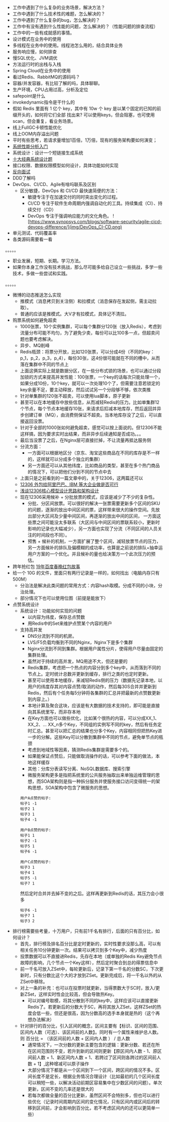- 工作中遇到了什么复杂的业务场景，解决方法？
- 工作中遇到了什么技术性的难题，怎么解决的？
- 工作中遇到了什么复杂的bug，怎么解决的？
- 工作中有没有遇到什么性能的问题，怎么解决的？（性能问题的排查流程）
- 工作中的一些有成就感的事情。
- 设计模式在业务中的使用
- 多线程在业务中的使用。线程池怎么用的，结合具体业务
- 服务响应慢，如何排查
- 慢SQL优化、JVM调优
- 方法运行时的出栈与入栈
- Spring Cloud在业务中的使用
- 看过Redis、RabbitMQ的源码吗？
- 容器/并发容器，有比较了解的吗，具体聊聊。
- 生产环境，CPU占用过高，分析及定位
- safepoint是什么
- invokedynamic指令是干什么的
- 假如 Redis 里面有 1 亿个 key，其中有 10w 个 key 是以某个固定的已知的前缀开头的，如何将它们全部 找出来? 可以使用keys，但会阻塞，也可使用scan，但会重复，看业务场景。
- 线上FullGC卡顿性能优化
- 线上OOM内存溢出问题
- 平时有些思考，若请求量增加1百倍，1万倍，现有的服务架构要如何演变；
- [系统性能分析入门](https://mp.weixin.qq.com/s/beqzPadduGPSn6hw7oF4EQ)
- 系统设计：设计一个短链接生成系统
- [十大经典系统设计题](https://xie.infoq.cn/article/4c0c9328a725a76922f6547ad)
- 接口权限、数据权限模型如何设计，具体功能如何实现
- [反向面试](https://github.com/yifeikong/reverse-interview-zh)
- DDD了解吗
- DevOps、CI/CD、Agile有啥吗联系及区别
    - 区分敏捷，DevOps 和 CI/CD 最快速简便的方法：
        - 敏捷专注于在加速交付的同时突出变化的过程。
        - CI/CD 专注于软件生命周期内强调自动化的工具。持续集成（CI）、持续交付（CD）
        - DevOps 专注于强调响应能力的文化角色。
          ![https://www.synopsys.com/blogs/software-security/agile-cicd-devops-difference/](img/DevOps_CI-CD.png)
- 单元测试、代码覆盖率
- 各类源码需要看一看

。。。。。

- 职业发展，短期、长期。学习方法。
- 如果你本身工作没有技术挑战，那么尽可能多给自己设立一些挑战，多学一些技术，多做一些尝试和实践。

。。。。。

- 微博的动态推送怎么实现
    - 推模式（消息拷贝到关注侧）和拉模式（消息保存在发起侧，需主动拉取）。
    - 普通的应该是推模式。大V才有拉模式，具体记不清拉。
- 购票系统如何避免超卖
    - 1000张票，10个实例集群，可以每个集群分120张（放入Redis），考虑到流量分布可能不均匀，为了避免少卖，每份可以比100多一点，但超卖问题也要考虑解决。
    - 异步、MQ削峰
    - Redis瓶颈：将票分开放，比如120张票，可以分成4份（不同的key：p_1，p_2，p_3，p_4），每份30张，这4份很可能就在不同的槽中，从而落在集群中不同的节点上
    - 上面这俩实际上就是数据分区，在一些分布式锁的场景，也可以通过分段加锁的方式来提高并发性能：100张票，一个key的话每次只能处理一个，如果分成10份，10个key，就可以一次处理10个了，但需要注意若锁定的key余量不足，要主动释放，然后试试另一个分段够不够，依次类推
    - 针对单集群的120张不超卖，可以使用lua脚本，原子更新
    - 甚至可以在本地缓存中放些信息，从而减轻Redis的压力。比如单集群12个节点，每个节点本地缓存10张，来请求后扣减本地库存，然后返回并异步创建订单（MQ），由消费侧保证不超卖。当本地库存没了之后，可以直接返回没票。
    - 针对于全部的1000张如何避免超卖，感觉可以按上面说的。但12306不能这样搞，因为要求实时出结果，而非异步后续通知是否成功。。。
    - 最后当没票了之后，在Nginx层可直接拦掉，不让流量再抵达服务侧
    - 分流方面：
        - 一方面可以根据地区分（京东、淘宝这些商品在不同的库存是不一样的，这样就可以分成多个独立的集群）
        - 另一方面还可以从其他纬度，比如商品的类型，甚至在多个热门商品的情况下，可以把他们分到不同的节点中去
    - 上面只是之前看到的一篇文章中的，关于12306，这两篇还可以
    - [12306 外包给阿里巴巴、IBM 等大企业做是否可行](https://www.zhihu.com/question/22451397/answer/21426532)
    - [浅谈12306核心模型设计思路和架构设计](https://blog.csdn.net/huangshulang1234/article/details/78548485)
    - 现在12306采用候补 + 分批放票的模式，应该是减少了不少的复杂性。
        - 分批、分区间放票。可以很好的解决一张票需要更新多个区间的SKU的问题，逐渐的放出中间区间的票，这样带来很大的操作空间。先放出部分大区间及少量中间区间，再逐渐的放出中间的区间，
          一方面这些票之间可能没太多联系（大区间与中间区间的票联系较小，更新时影响的记录也大幅减少），另一方面也实现了分流（不同区间的人员关注的时间段也不同）。
        - 预售 + 候补的机制，一方面扩展了整个区间，减轻放票节点的压力，另一方面候补的排队及偏模糊的成功率，也算是之前说的排队+抽幸运用户方案的一个优化。并且候补的量也给决策方一个此次压力的预估。
- 跨年抢红包 [19年百度春晚红包故事](https://mp.weixin.qq.com/s/W9Nbq64v9doYPxcCLBsqNQ)
- 给一个 10G 的文件，里面只有两行记录是一样的，如何找出（电脑内存只有 500M）
    - 分治法是解决此类问题的常用方式：内容hash取模。分成不同的小块，分治处理。
    - 部分情况下也可以使用位图（前提是能放下）
- 点赞系统设计
    - 系统设计：功能如何实现的问题
        - 以内容为纬度，保存总点赞数
        - 用Redis中的Set来维护点赞某个内容的用户
    - 支持高并发
        - DNS分流到不同的机房。
        - LVS/F5负载均衡到不同的Nginx，Nginx下是多个集群
        - Nginx分流到不同到集群。根据用户属性分片，使得用户尽量由固定的集群处理。
        - 虽然对于持续的高并发，MQ用途不大，但还是要的
        - Redis集群，考虑把一个热点的内容分到多个key中，从而落到不同的节点上。定时统计总数并更新到缓存，排行之类的也定时更新。
        - 甚至可以使用本地缓存，来减轻Redis侧的压力（数据先记录本地，以用户的纬度存其对内容点赞/取消的动作，然后每30S合并并更新到Redis，然后有个任务每5分钟将各集群的汇总并把最新的点赞数更新到内容上。）
        - 本地计算及聚合这块，应该是有大数据的技术支持的，即可能是直接向其系统里写，而非存本地
        - 在Key方面也可以做些优化，比如某个很热的内容，可以分成XX_1、XX_2、... XX_n多个Key，不同组的实例写不同的key，然后有任务定时汇总。甚至可以把汇总的结果也分多个Key，内容相同但把热Key进一步的分解。这些Key可以分散到集群中不同的节点，避免单节点的瓶颈
        - 考虑到地域性等因素，猜测Redis集群是需要多个的。
        - 如果能保证点赞后，只能做取消操作的话，可以参考下面的做法，本地这样缓存
        - 其他：分库分表读写分离、NoSQL数据库、搜索引擎
        - 微服务架构更多是指把系统里的公共服务抽取出来单独运维管理的思想，而SOA架构则是指一种拆分服务并使服务接口访问变得统一的架构思想，SOA架构中包含了微服务的思想。
      ```
      用户A点赞的帖子:
      帖子1 -1 
      帖子2 1 
      帖子3 1 
      帖子4 -1

      用户B点赞的帖子:
      帖子1 1 
      帖子2 -1 
      帖子5 1 
      帖子6 -1

      用户C点赞的帖子:
      帖子3 1 
      帖子4 1 
      帖子5 -1 
      帖子7 1
      ```
      然后定时合并并去掉不变的之后。这样再更新到Redis的话，其压力会小很多
      ```
      帖子6 -1
      帖子7 1
      帖子3 2
      ```
- 排行榜需要些考量，十万用户，只有前1千名有排行，后面的只有百分比，如何设计？
    - 首先，排行榜及排名百分比是定时更新的，实时性要求没那么高，可以有相关任务10分钟更新一次。结果可以拷贝到多个Key中，减少热度
    - 投票数据可以不直接进Redis，先存在本地（或单独的Redis Key避免节点故障的影响，几个节点一个Key这样），然后定时聚合到总的得票信息中
    - 前一千名可放入ZSet中，每轮更新后，记录下第一千名的分数SC，下次更新时，只有分数比这个大的才放到ZSet。更新完成后，将一千名以外的从ZSet中移除。
    - 对上一条的补充：也可以在投票时就更新，当得票数大于SC时，放入/更新ZSet，这样实时性会比较高，但会导致热Key。
        - 可以对编号取模，将其分散到不同的key中，这样应该可以直接更新Redis了。若更新后的分数大于SC，再将其放入ZSet，这样ZSet的热度会低一些，但还是很高，因为分数高的选手本身就是热的（这个再想办法解决）
    - 针对排行的百分比，引入区间的概念，区间主要有【标识、区间的范围、区间内人数（可选）、该区间前的人数】。同时有一个属性来维护总人数。则 百分比 = （该区间前的人数 + 区间内人数 ） / 总人数
        - 通常情况下，一次分数的更新主要包含的逻辑：更新分数、若还在所在区间范围则不变，若升到新的区间则更新【原区间内人数 - 1、原区间前人数 + 1、新区间内人数 + 1、若跨过了区间则各跨过的区间前人数 + 1】,这种增减可以原子操作
        - 大部分情况下都是从一个区间到下一个区间，跨区间的情况不多。区间长度不是定长，根据业务情况合理设计（比如最初的几个区间长度可以稍短一些，以解决活动前期区容易集中在少数区间的问题）。单次更新，区间不变的几率还是很大的
        - 若每次都做全量的百分比更新，虽然区间不会特别多，但也可以进行些优化（记录时间周期内区间的变化情况，只有区间内或区间后的转移到区间前，才会影响到百分比，若不考虑区间内的还可以更简单一些）
